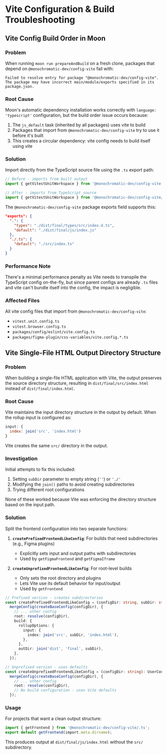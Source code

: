 # Vite Configuration & Build Troubleshooting

## Vite Config Build Order in Moon

### Problem
When running `moon run prepareAndBuild` on a fresh clone, packages that depend on `@monochromatic-dev/config-vite` fail with:
```
Failed to resolve entry for package "@monochromatic-dev/config-vite". The package may have incorrect main/module/exports specified in its package.json.
```

### Root Cause
Moon's automatic dependency installation works correctly with `language: 'typescript'` configuration, but the build order issue occurs because:
1. The `js_default` task (inherited by all packages) uses vite to build
2. Packages that import from `@monochromatic-dev/config-vite` try to use it before it's built
3. This creates a circular dependency: vite config needs to build itself using vite

### Solution
Import directly from the TypeScript source file using the `.ts` export path:

```typescript
// Before - imports from built output
import { getVitestUnitWorkspace } from '@monochromatic-dev/config-vite';

// After - imports from TypeScript source
import { getVitestUnitWorkspace } from '@monochromatic-dev/config-vite/.ts';
```

The `@monochromatic-dev/config-vite` package exports field supports this:
```json
"exports": {
  ".": {
    "types": "./dist/final/types/src/index.d.ts",
    "default": "./dist/final/js/index.js"
  },
  "./.ts": {
    "default": "./src/index.ts"
  }
}
```

### Performance Note
There's a minimal performance penalty as Vite needs to transpile the TypeScript config on-the-fly, but since parent configs are already `.ts` files and vite can't bundle itself into the config, the impact is negligible.

### Affected Files
All vite config files that import from `@monochromatic-dev/config-vite`:
- `vitest.unit.config.ts`
- `vitest.browser.config.ts`
- `packages/config/eslint/vite.config.ts`
- `packages/figma-plugin/css-variables/vite.config.*.ts`

## Vite Single-File HTML Output Directory Structure

### Problem
When building a single-file HTML application with Vite, the output preserves the source directory structure, resulting in `dist/final/src/index.html` instead of `dist/final/index.html`.

### Root Cause
Vite maintains the input directory structure in the output by default. When the rollup input is configured as:
```javascript
input: {
  index: join('src', 'index.html')
}
```
Vite creates the same `src/` directory in the output.

### Investigation
Initial attempts to fix this included:
1. Setting `subDir` parameter to empty string (`''`) or `'./'`
2. Modifying the `join()` paths to avoid creating subdirectories
3. Trying different root configurations

None of these worked because Vite was enforcing the directory structure based on the input path.

### Solution
Split the frontend configuration into two separate functions:

1. **`createPrefixedFrontendLikeConfig`**: For builds that need subdirectories (e.g., Figma plugins)
   - Explicitly sets input and output paths with subdirectories
   - Used by `getFigmaFrontend` and `getFigmaIframe`

2. **`createUnprefixedFrontendLikeConfig`**: For root-level builds
   - Only sets the root directory and plugins
   - Lets Vite use its default behavior for input/output
   - Used by `getFrontend`

```typescript
// Prefixed version - creates subdirectories
const createPrefixedFrontendLikeConfig = (configDir: string, subDir: string): UserConfig =>
  mergeConfig(createBaseConfig(configDir), {
    // ... other config
    root: resolve(configDir),
    build: {
      rollupOptions: {
        input: {
          index: join('src', subDir, 'index.html'),
        },
      },
      outDir: join('dist', 'final', subDir),
    },
  });

// Unprefixed version - uses defaults
const createUnprefixedFrontendLikeConfig = (configDir: string): UserConfig =>
  mergeConfig(createBaseConfig(configDir), {
    // ... other config
    root: resolve(configDir),
    // No build configuration - uses Vite defaults
  });
```

### Usage
For projects that want a clean output structure:
```typescript
import { getFrontend } from '@monochromatic-dev/config-vite/.ts';
export default getFrontend(import.meta.dirname);
```

This produces output at `dist/final/js/index.html` without the `src/` subdirectory.